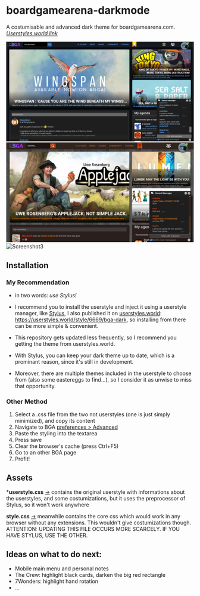 # boardgamearena-darkmode
A costumisable and advanced dark theme for boardgamearena.com. [*Userstyles.world link*](https://userstyles.world/style/6669/bga-dark)

![Screenshot](https://raw.githubusercontent.com/OregSamSas/boardgamearena-darkmode/master/assets/images/bga-example.png)
![Screenshot2](https://raw.githubusercontent.com/OregSamSas/boardgamearena-darkmode/master/assets/images/bga-example-lantern.png)
![Screenshot3](https://github.com/OregSamSas/boardgamearena-darkmode/assets/101597941/02a4c874-b451-4f3c-a414-612b422c7655)

## Installation

### My Recommendation
- in two words: *use Stylus!*

- I recommend you to install the userstyle and inject it using a userstyle manager, like [Stylus](https://chrome.google.com/webstore/detail/stylus/clngdbkpkpeebahjckkjfobafhncgmne), I also published it on [userstyles.world](https://userstyles.world/): https://userstyles.world/style/6669/bga-dark, so installing from there can be more simple & convenient.
- This repository gets updated less frequently, so I recommend you getting the theme from userstyles.world.
- With Stylus, you can keep your dark theme up to date, which is a prominant reason, since it's still in development. 
- Moreover, there are multiple themes included in the userstyle to choose from (also some eastereggs to find...), so I consider it as unwise to miss that opportunity.

### Other Method

1. Select a .css file from the two not userstyles (one is just simply minimized), and copy its content
2. Navigate to BGA [preferences > Advanced](https://boardgamearena.com/preferences?section=advanced)
3. Paste the styling into the textarea
4. Press save
5. Clear the browser's cache (press Ctrl+F5)
6. Go to an other BGA page
7. Profit!

## Assets

***userstyle.css** [->](https://github.com/OregSamSas/boardgamearena-darkmode/blob/master/userstyle.css) contains the original userstyle with informations about the userstyles, and some costumizations, but it uses the preprocessor of Stylus, so it won't work anywhere

**style.css** [->](https://github.com/OregSamSas/boardgamearena-darkmode/blob/master/style.css) meanwhile contains the core css which would work in any browser without any extensions. This wouldn't give costumizations though. 
ATTENTION: UPDATING THIS FILE OCCURS MORE SCARCELY. IF YOU HAVE STYLUS, USE THE OTHER.

## Ideas on what to do next:

- Mobile main menu and personal notes
- The Crew: highlight black cards, darken the big red rectangle
- 7Wonders: highlight hand rotation
- ...
